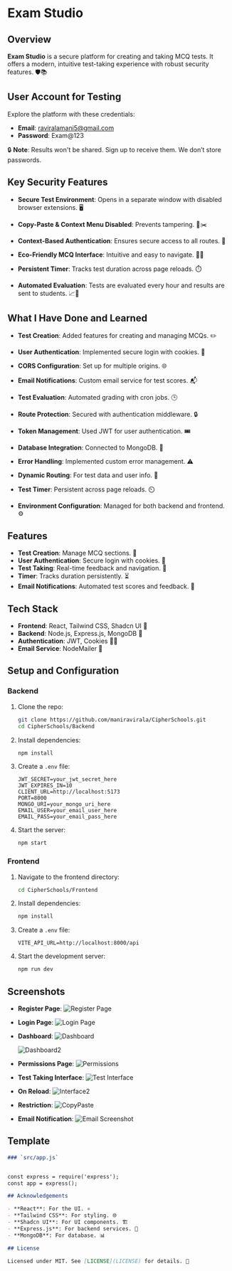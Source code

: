 # Exam Studio

## Overview

**Exam Studio** is a secure platform for creating and taking MCQ tests. It offers a modern, intuitive test-taking experience with robust security features. 🛡️📚

## User Account for Testing

Explore the platform with these credentials:
- **Email**: raviralamani5@gmail.com
- **Password**: Exam@123

🔒 **Note**: Results won't be shared. Sign up to receive them. We don’t store passwords.

## Key Security Features

- **Secure Test Environment**: Opens in a separate window with disabled browser extensions. 🖥️

- **Copy-Paste & Context Menu Disabled**: Prevents tampering. 🚫✂️

- **Context-Based Authentication**: Ensures secure access to all routes. 🔐

- **Eco-Friendly MCQ Interface**: Intuitive and easy to navigate. 🌿🧩

- **Persistent Timer**: Tracks test duration across page reloads. ⏱️

- **Automated Evaluation**: Tests are evaluated every hour and results are sent to students. 📈📧


## What I Have Done and Learned

- **Test Creation**: Added features for creating and managing MCQs. ✏️

- **User Authentication**: Implemented secure login with cookies. 🍪

- **CORS Configuration**: Set up for multiple origins. 🌐

- **Email Notifications**: Custom email service for test scores. 📬

- **Test Evaluation**: Automated grading with cron jobs. 🕒

- **Route Protection**: Secured with authentication middleware. 🔒

- **Token Management**: Used JWT for user authentication. 🎟️

- **Database Integration**: Connected to MongoDB. 💾

- **Error Handling**: Implemented custom error management. ⚠️

- **Dynamic Routing**: For test data and user info. 🔄

- **Test Timer**: Persistent across page reloads. ⏲️

- **Environment Configuration**: Managed for both backend and frontend. ⚙️


## Features

- **Test Creation**: Manage MCQ sections. 📝
- **User Authentication**: Secure login with cookies. 🔑
- **Test Taking**: Real-time feedback and navigation. 🚀
- **Timer**: Tracks duration persistently. ⏳
- **Email Notifications**: Automated test scores and feedback. 📩

## Tech Stack

- **Frontend**: React, Tailwind CSS, Shadcn UI 🌟
- **Backend**: Node.js, Express.js, MongoDB 🔧
- **Authentication**: JWT, Cookies 🍪🔐
- **Email Service**: NodeMailer 📧

## Setup and Configuration

### Backend

1. Clone the repo:
    ```bash
    git clone https://github.com/maniravirala/CipherSchools.git
    cd CipherSchools/Backend
    ```

2. Install dependencies:
    ```bash
    npm install
    ```

3. Create a `.env` file:
    ```plaintext
    JWT_SECRET=your_jwt_secret_here
    JWT_EXPIRES_IN=10
    CLIENT_URL=http://localhost:5173
    PORT=8000
    MONGO_URI=your_mongo_uri_here
    EMAIL_USER=your_email_user_here
    EMAIL_PASS=your_email_pass_here
    ```

4. Start the server:
    ```bash
    npm start
    ```

### Frontend

1. Navigate to the frontend directory:
    ```bash
    cd CipherSchools/Frontend
    ```

2. Install dependencies:
    ```bash
    npm install
    ```

3. Create a `.env` file:
    ```plaintext
    VITE_API_URL=http://localhost:8000/api
    ```

4. Start the development server:
    ```bash
    npm run dev
    ```

## Screenshots

- **Register Page**: ![Register Page](./Frontend/src//assets/ScreenShots/signup.png)

- **Login Page**: ![Login Page](./Frontend/src//assets/ScreenShots/login.png)

- **Dashboard**: ![Dashboard](./Frontend/src/assets/ScreenShots/dashboard.png)

    ![Dashboard2](./Frontend/src/assets/ScreenShots/dashboard2.png)

- **Permissions Page**: ![Permissions](./Frontend/src/assets/ScreenShots/permissions.png)

- **Test Taking Interface**: ![Test Interface](./Frontend/src/assets/ScreenShots/mcq.png)

- **On Reload**: ![Interface2](./Frontend/src/assets/ScreenShots/mcqonreload.png)

- **Restriction**: ![CopyPaste](./Frontend/src/assets/ScreenShots/copypaste.png)

- **Email Notification**: ![Email Screenshot](./Frontend/src/assets/ScreenShots/mail.png)

## Template

```markdown
### `src/app.js`


const express = require('express');
const app = express();

## Acknowledgements

- **React**: For the UI. ⚛️
- **Tailwind CSS**: For styling. 🌐
- **Shadcn UI**: For UI components. 🏗️
- **Express.js**: For backend services. 🚀
- **MongoDB**: For database. 📊

## License

Licensed under MIT. See [LICENSE](LICENSE) for details. 📝
